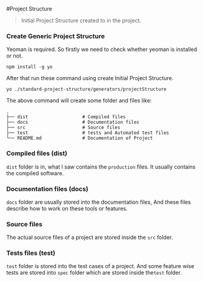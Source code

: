 #Project Structure


> Initial Project Structure created to in the project.

### Create Generic Project Structure
Yeoman is required. So firstly we need to check whether yeoman is installed or not.

    npm install -g yo
After that run these command using create Initial Project Structure.

    yo ./standard-project-structure/generators/projectStructure
The above command will create some folder and files like:

    .
    ├── dist                    # Compiled files
    ├── docs                    # Documentation files
    ├── src                     # Source files
    ├── test                    # tests and Automated test files
    └── README.md               # Documentation of Project


### Compiled files (dist)

`dist` folder is in, what I saw contains the `production` files. It usually contains the compiled software.

### Documentation files (docs)

`docs` folder are usually stored into the documentation files, And these files describe how to work on these tools or features.

### Source files

The actual source files of a project are stored inside the `src` folder.

### Tests files (test)

`test` folder is stored into the test cases of a project. And some feature wise tests are stored into `spec` folder which are stored inside  the`test` folder.
